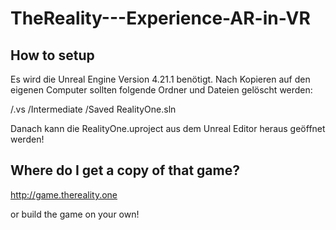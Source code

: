 # TheReality---Experience-AR-in-VR

## How to setup

Es wird die Unreal Engine Version 4.21.1 benötigt. 
Nach Kopieren auf den eigenen Computer sollten folgende Ordner und Dateien gelöscht werden:

/.vs
/Intermediate
/Saved
RealityOne.sln 

Danach kann die RealityOne.uproject aus dem Unreal Editor heraus geöffnet werden!

## Where do I get a copy of that game? 
http://game.thereality.one 

or build the game on your own!


